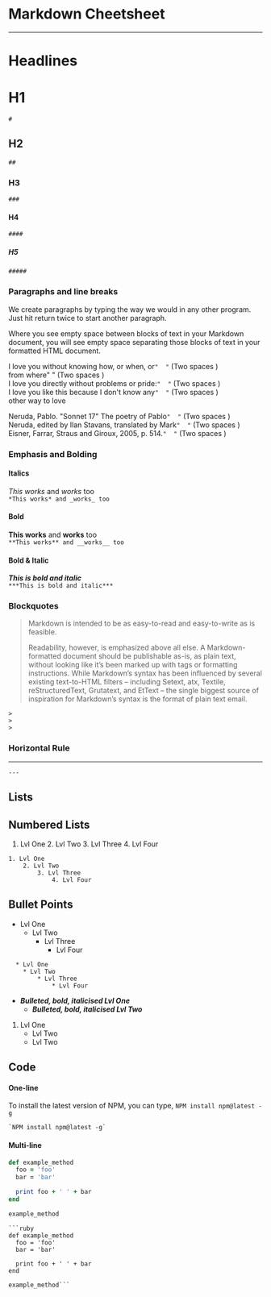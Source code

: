 # Markdown Cheetsheet

---

# Headlines

# H1
`#`
## H2
`##`
### H3
`###`
#### H4
`####`
##### H5
`#####`

### Paragraphs and line breaks
We create paragraphs by typing the way we would in any other program. Just hit return 
twice to start another paragraph.

Where you see empty space between blocks of text in your Markdown document, you will 
see empty space separating those blocks of text in your formatted HTML document.

I love you without knowing how, or when, or`"  "` (Two spaces )    
from where"  " (Two spaces )    
I love you directly without problems or pride:`"  "` (Two spaces )    
I love you like this because I don't know any`"  "` (Two spaces )    
other way to love    

Neruda, Pablo. "Sonnet 17" The poetry of Pablo`"  "` (Two spaces )  
Neruda, edited by Ilan Stavans, translated by Mark`"  "` (Two spaces )  
Eisner, Farrar, Straus and Giroux, 2005, p. 514.`"  "` (Two spaces )  

### Emphasis and Bolding

#### Italics
*This works* and _works_ too  
`*This works* and _works_ too`  

#### Bold
**This works** and __works__ too  
`**This works** and __works__ too`

#### Bold & Italic
***This is bold and italic***  
`***This is bold and italic***`

### Blockquotes
> Markdown is intended to be as easy-to-read and easy-to-write as is feasible.
>
> Readability, however, is emphasized above all else. A Markdown-formatted document should 
be publishable as-is, as plain text, without looking like it’s been marked up with tags 
or formatting instructions. While Markdown’s syntax has been influenced by several existing 
text-to-HTML filters – including Setext, atx, Textile, reStructuredText, Grutatext, and 
EtText – the single biggest source of inspiration for Markdown’s syntax is the format of 
plain text email.  

` > `  
` > `  
` > `

### Horizontal Rule

---
`---`

## Lists

## Numbered Lists
1. Lvl One
    2. Lvl Two
        3. Lvl Three
            4. Lvl Four
```       
1. Lvl One
    2. Lvl Two
        3. Lvl Three
            4. Lvl Four
```

## Bullet Points
  * Lvl One
    * Lvl Two
        * Lvl Three
            * Lvl Four
```        
  * Lvl One
    * Lvl Two
        * Lvl Three
            * Lvl Four
```

* ***Bulleted, bold, italicised Lvl One***
    * ***Bulleted, bold, italicised Lvl Two***

1. Lvl One
    * Lvl Two
    * Lvl Two
    
## Code

#### One-line
To install the latest version of NPM, you can type, `NPM install npm@latest -g`
```
`NPM install npm@latest -g`
```

#### Multi-line
```ruby
def example_method
  foo = 'foo'
  bar = 'bar'

  print foo + ' ' + bar
end

example_method
```

```
```ruby
def example_method
  foo = 'foo'
  bar = 'bar'

  print foo + ' ' + bar
end

example_method```

```
